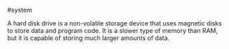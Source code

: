 #system 

A hard disk drive is a non-volatile storage device that uses magnetic disks to store data and program code. It is a slower type of memory than RAM, but it is capable of storing much larger amounts of data.